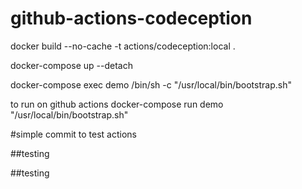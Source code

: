# github-actions-codeception

docker build --no-cache -t actions/codeception:local .

docker-compose up --detach

docker-compose exec demo /bin/sh -c "/usr/local/bin/bootstrap.sh"


to run on github actions
docker-compose run demo "/usr/local/bin/bootstrap.sh"

#simple commit to test actions

##testing 

##testing